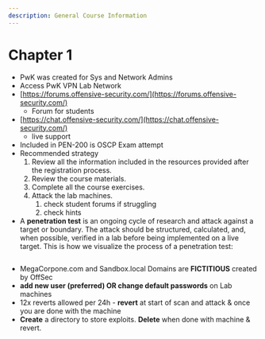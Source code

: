 ```yaml
---
description: General Course Information
---
```


# Chapter 1

* PwK was created for Sys and Network Admins
* Access PwK VPN Lab Network
* [https://forums.offensive-security.com/](https://forums.offensive-security.com/)
  * Forum for students
* [https://chat.offensive-security.com/](https://chat.offensive-security.com/)
  * live support
* Included in PEN-200 is OSCP Exam attempt
* Recommended strategy
  1. Review all the information included in the resources provided after the registration process.
  2. Review the course materials.
  3. Complete all the course exercises.
  4. Attack the lab machines.
     1. check student forums if struggling
     2. check hints
* A **penetration test** is an ongoing cycle of research and attack against a target or boundary. The attack should be structured, calculated, and, when possible, verified in a lab before being implemented on a live target. This is how we visualize the process of a penetration test:

<figure><img src="https://offsec-platform-prod.s3.amazonaws.com/offsec-courses/PEN-200/imgs/intro/bddc32b581ac729a654e931b8cc762d5-00-01.png" alt=""><figcaption></figcaption></figure>

* MegaCorpone.com and Sandbox.local Domains are **FICTITIOUS** created by OffSec
* **add new user (preferred) OR change default passwords** on Lab machines
* 12x reverts allowed per 24h - **revert** at start of scan and attack & once you are done with the machine
* **Create** a directory to store exploits. **Delete** when done with machine & revert.
